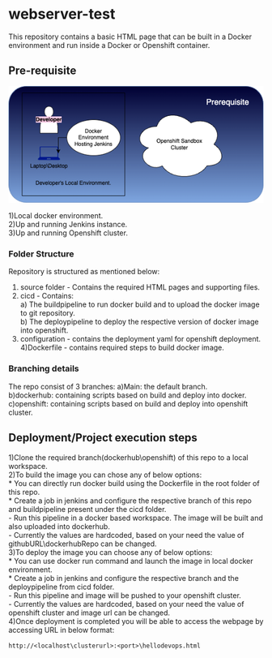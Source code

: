 # webserver-test

This repository contains a basic HTML page that can be built in a Docker environment and run inside a Docker or Openshift container.

## Pre-requisite

![alt text](./documents/PreRequisite.png)

1)Local docker environment.  
2)Up and running Jenkins instance.  
3)Up and running Openshift cluster.  

### Folder Structure

Repository is structured as mentioned below:
1) source folder - Contains the required HTML pages and supporting files.  
2) cicd - Contains:  
        a) The buildpipeline to run docker build and to upload the docker image to git repository.  
        b) The deploypipeline to deploy the respective version of docker image into openshift.  
3) configuration - contains the deployment yaml for openshift deployment.  
4)Dockerfile - contains required steps to build docker image.  

### Branching details
The repo consist of 3 branches:
        a)Main: the default branch.  
        b)dockerhub: containing scripts based on build and deploy into docker.  
        c)openshift: containing scripts based on build and deploy into openshift cluster.  
 
## Deployment/Project execution steps
1)Clone the required branch(dockerhub\openshift) of this repo to a local workspace.  
2)To build the image you can chose any of below options:  
        * You can directly run docker build using the Dockerfile in the root folder of this repo.  
        * Create a job in jenkins and configure the respective branch of this repo and buildpipeline present under the cicd folder.  
                - Run this pipeline in a docker based workspace. The image will be built and also uploaded into dockerhub.  
                - Currently the values are hardcoded, based on your need the value of githubURL\dockerhubRepo can be changed.  
3)To deploy the image you can choose any of below options:  
        * You can use docker run command and launch the image in local docker environment.  
        * Create a job in jenkins and configure the respective branch and the deploypipeline from cicd folder.  
                - Run this pipeline and image will be pushed to your openshift cluster.  
                - Currently the values are hardcoded, based on your need the value of openshift cluster and image url can be changed.  
4)Once deployment is completed you will be able to access the webpage by accessing URL in below format:  
 ```shell
http://<localhost\clusterurl>:<port>\hellodevops.html
```
